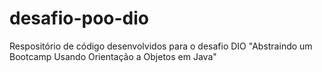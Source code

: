 # desafio-poo-dio
Respositório de código desenvolvidos para o desafio DIO "Abstraindo um Bootcamp Usando Orientação a Objetos em Java"
